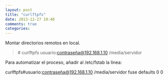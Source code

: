 ```yaml
---
layout: post
title: "curlftpfs"
date: 2013-12-27 19:40
comments: true
categories: 
---
```

Montar directorios remotos en local.

>\# curlftpfs usuario:contraseña@192.168.1.10 /media/servidor

Para automatizar el proceso, añadir al /etc/fstab la linea:

curlftpfs#usuario:contraseña@192.168.1.10 /media/servidor fuse defaults 0 0

